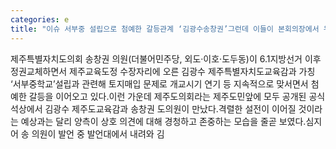 ```yaml
---
categories: e
title: "이슈 서부중 설립으로 첨예한 갈등관계 ‘김광수송창권’그런데 이들이 본회의장에서 우레와 같은 박수를 받은 이유는"
---
```

제주특별자치도의회 송창권 의원(더불어민주당, 외도·이호·도두동)이 6.1지방선거 이후 정권교체하면서 제주교육도정 수장자리에 오른 김광수 제주특별자치도교육감과 가칭 ‘서부중학교’설립과 관련해 토지매입 문제로 개교시기 연기 등 지속적으로 맞서면서 첨예한 갈등을 이어오고 있다.이런 가운데 제주도의회라는 제주도민앞에 모두 공개된 공식석상에서 김광수 제주도교육감과 송창권 도의원이 만났다.격렬한 설전이 이어질 것이라는 예상과는 달리 양측이 상호 의견에 대해 경청하고 존중하는 모습을 줄곧 보였다.심지어 송 의원이 발언 중 발언대에서 내려와 김